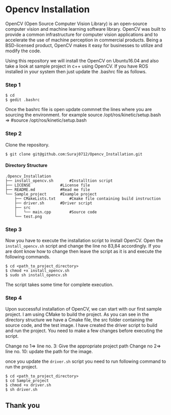 # Opencv Installation

OpenCV (Open Source Computer Vision Library) is an open-source computer vision and machine learning software library. OpenCV was built to provide a common infrastructure for computer vision applications and to accelerate the use of machine perception in commercial products. Being a BSD-licensed product, OpenCV makes it easy for businesses to utilize and modify the code. 

Using this repository we will install the OpenCV on Ubuntu16.04 and also take a look at sample project in c++ using OpenCV. If you have ROS installed in your system then just update the .bashrc file as follows.

### Step 1
```
$ cd 
$ gedit .bashrc
```
Once the bashrc file is open update commnet the lines where you are sourcing the environment. for example source /opt/ros/kinetic/setup.bash => #source /opt/ros/kinetic/setup.bash

### Step 2
Clone the repository.
```
$ git clone git@github.com:Suraj0712/Opencv_Installation.git
```
#### Directory Structure
```
.Opencv_Installation
├── install_opencv.sh		#Installtion script
├── LICENSE 			#License file
├── README.md			#Read me file
└── Sample_project		#Example project
    ├── CMakeLists.txt		#Cmake file containing build instruction
    ├── driver.sh		#Driver script
    ├── src
    │   └── main.cpp		#Source code
    └── test.png
```
### Step 3
Now you have to execute the installation script to install OpenCV. Open the ```install_opencv.sh``` script and change the line no 83,84 accordingly. If you are dont know how to change then leave the script as it is and execute the following commands.

```
$ cd <path_to_project_directory>
$ chmod +x install_opencv.sh 
$ sudo sh install_opencv.sh
```
The script takes some time for complete execution.

### Step 4
Upon successful installation of OpenCV, we can start with our first sample project. I am using CMake to build the project. As you can see in the directory structure we have a Cmake file, the src folder containing the source code, and the test image. I have created the driver script to build and run the project. You need to make a few changes before executing the script. 

Change no 1=> line no. 3: Give the appropriate project path
Change no 2=> line no. 10: update the path for the image. 

once you update the ```driver.sh``` script you need to run following command to run the project.

```
$ cd <path_to_project_directory>
$ cd Sample_project
$ chmod +x driver.sh
$ sh driver.sh 
```
## Thank you




